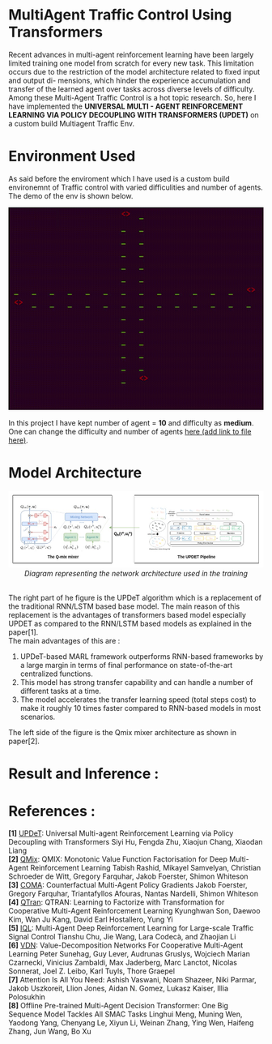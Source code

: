 # MultiAgent Traffic Control Using Transformers

Recent advances in multi-agent reinforcement learning have been largely limited training one model from scratch for every new task. This limitation occurs due to the restriction of the model architecture related to fixed input and output di- mensions, which hinder the experience accumulation and transfer of the learned agent over tasks across diverse levels of difficulty. Among these Multi-Agent Traffic Control is a hot topic research. So, here I have implemented the **UNIVERSAL MULTI - AGENT REINFORCEMENT LEARNING VIA POLICY DECOUPLING WITH TRANSFORMERS (UPDET)** on a custom build Multiagent Traffic Env.

# Environment Used

As said before the enviroment which I have used is a custom build environemnt of Traffic control with varied difficulities and number of agents. The demo of the env is shown below.

<p align="center"><img src="./assets/traffic.gif" height = "400" width="800"/></p>

In this project I have kept number of agent = **10** and difficulty as **medium**. One can change the difficulty and number of agents <a href="">here (add link to file here)<a/>.

# Model Architecture

<p align="center"><img src="./assets/algo.jpg"/><br><em>Diagram representing the network architecture used in the training</em></p>
<br>
The right part of he figure is the UPDeT algorithm which is a replacement of the traditional RNN/LSTM based base model. The main reason of this replacement is the advantages of transformers based model especially UPDET as compared to the RNN/LSTM based models as explained in the paper[1].<br>
The main advantages of this are : <br>
<ol>
<li>UPDeT-based MARL framework outperforms RNN-based frameworks by a large margin in terms of final performance on state-of-the-art centralized functions.<br></li>
<li>This model has strong transfer capability and can handle a number of different tasks at a time.</li>
<li>The model accelerates the transfer learning speed (total steps cost) to make it roughly 10 times faster compared to RNN-based models in most scenarios.</li>
</ol>
The left side of the figure is the Qmix mixer architecture as shown in paper[2].

# Result and Inference :











# References :

**[1]** <a href="https://arxiv.org/abs/2101.08001">UPDeT</a>: Universal Multi-agent Reinforcement Learning via Policy Decoupling with Transformers Siyi Hu, Fengda Zhu, Xiaojun Chang, Xiaodan Liang<br>
**[2]** <a href="https://arxiv.org/abs/1803.11485">QMix</a>: QMIX: Monotonic Value Function Factorisation for Deep Multi-Agent Reinforcement Learning
Tabish Rashid, Mikayel Samvelyan, Christian Schroeder de Witt, Gregory Farquhar, Jakob Foerster, Shimon Whiteson<br>
**[3]** <a href="https://arxiv.org/abs/1705.08926">COMA<a/>: Counterfactual Multi-Agent Policy Gradients Jakob Foerster, Gregory Farquhar, Triantafyllos Afouras, Nantas Nardelli, Shimon Whiteson<br>
**[4]** <a href="https://arxiv.org/abs/1905.05408">QTran</a>: QTRAN: Learning to Factorize with Transformation for Cooperative Multi-Agent Reinforcement Learning Kyunghwan Son, Daewoo Kim, Wan Ju Kang, David Earl Hostallero, Yung Yi<br>
**[5]** <a href="https://arxiv.org/pdf/1903.04527.pdf">IQL</a>: Multi-Agent Deep Reinforcement Learning for Large-scale Traffic Signal Control Tianshu Chu, Jie Wang, Lara Codecà, and Zhaojian Li <br>
**[6]** <a href="https://arxiv.org/abs/1706.05296">VDN<a/>: Value-Decomposition Networks For Cooperative Multi-Agent Learning Peter Sunehag, Guy Lever, Audrunas Gruslys, Wojciech Marian Czarnecki, Vinicius Zambaldi, Max Jaderberg, Marc Lanctot, Nicolas Sonnerat, Joel Z. Leibo, Karl Tuyls, Thore Graepel <br>
**[7]** Attention Is All You Need: Ashish Vaswani, Noam Shazeer, Niki Parmar, Jakob Uszkoreit, Llion Jones, Aidan N. Gomez, Lukasz Kaiser, Illia Polosukhin <br>
**[8]** Offline Pre-trained Multi-Agent Decision Transformer: One Big Sequence Model Tackles All SMAC Tasks Linghui Meng, Muning Wen, Yaodong Yang, Chenyang Le, Xiyun Li, Weinan Zhang, Ying Wen, Haifeng Zhang, Jun Wang, Bo Xu
